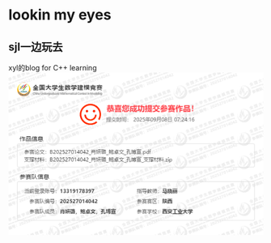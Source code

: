 # lookin my eyes
##  sjl一边玩去
xyl的blog for C++ learning
![不知道是什么照片](https://github.com/sigrid-yan/sigrid-yan.github.io/blob/main/images/20250908T072531.png)
